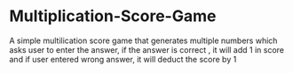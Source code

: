 # Multiplication-Score-Game
A simple multilication score game that generates multiple numbers which asks user to enter the answer, if the answer is correct , it will add 1 in score and if user entered wrong answer, it will deduct the score by 1
